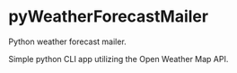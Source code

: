 # pyWeatherForecastMailer
Python weather forecast mailer.

Simple python CLI app utilizing the Open Weather Map API.
